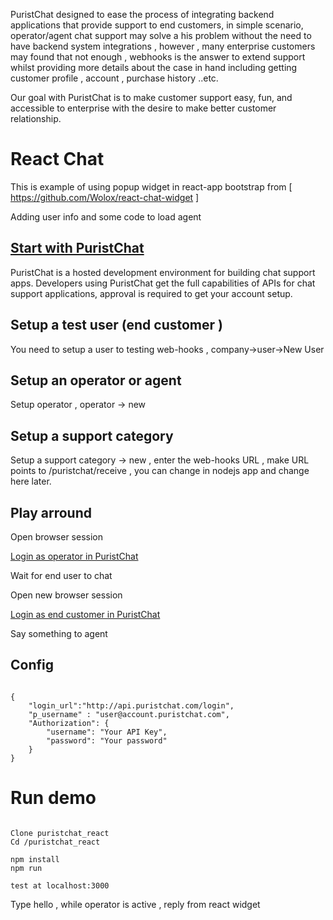 

PuristChat designed to ease the process of integrating backend applications that provide support to end customers, in simple scenario,  operator/agent chat support  may solve a his problem without the need to have backend system integrations , however , many enterprise customers may found that not enough , webhooks is the answer to extend support whilst providing more details about the case in hand including getting customer profile , account , purchase history ..etc. 

Our goal with PuristChat is to make customer support easy, fun, and accessible to enterprise with the desire to make better customer relationship. 

# React Chat 

This is example of using popup widget in react-app bootstrap from
 [ https://github.com/Wolox/react-chat-widget ]

Adding user info and some code to load agent 


## [Start with PuristChat ]( http://www.dev.puristchat.com/signup/get_started )
 
PuristChat is a hosted development environment for building chat support apps.
Developers using PuristChat get the full capabilities of APIs for chat support applications, approval is required to get your account setup. 

## Setup a test user (end customer )

You need to setup a user to testing web-hooks , company->user->New User 

## Setup an operator or agent 

Setup operator , operator -> new 

## Setup a support category 
Setup a support category -> new , enter the web-hooks URL , make URL points to /puristchat/receive , you can change in nodejs app and change here later.

## Play arround

Open browser session 

[Login as operator in PuristChat ]( http://www.dev.operator.puristchat.com/)

Wait for end user to chat 

Open new browser session 

[Login as end customer in PuristChat ]( http://www.dev.user.puristchat.com/)

Say something to agent 

## Config 
```

{
    "login_url":"http://api.puristchat.com/login",
    "p_username" : "user@account.puristchat.com",
    "Authorization": {
        "username": "Your API Key",
        "password": "Your password"
    }
}
```


# Run demo 

```

Clone puristchat_react
Cd /puristchat_react

npm install
npm run 

test at localhost:3000

```

Type hello , while operator is active , reply from react widget  



 

  


